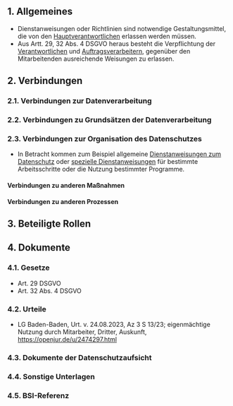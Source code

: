 
## 1. Allgemeines
- Dienstanweisungen oder Richtlinien sind notwendige Gestaltungsmittel, die von den [Hauptverantwortlichen](/Organisation/Rolle-Hauptverantwortliche.md) erlassen werden müssen.
- Aus Artt. 29, 32 Abs. 4 DSGVO heraus besteht die Verpflichtung der [Verantwortlichen](../Datenverarbeitung/Verantwortliche.md) und [Auftragsverarbeitern](../Datenverarbeitung/Auftragsverarbeiter.md), gegenüber den Mitarbeitenden ausreichende Weisungen zu erlassen.
## 2. Verbindungen
### 2.1. Verbindungen zur Datenverarbeitung
### 2.2. Verbindungen zu Grundsätzen der Datenverarbeitung
### 2.3. Verbindungen zur Organisation des Datenschutzes
- In Betracht kommen zum Beispiel allgemeine [Dienstanweisungen zum Datenschutz](../Organisation/Dienstanweisung-Datenschutz.md) oder [spezielle Dienstanweisungen](../Organisation/Spezielle-Dienstanweisungen.md) für bestimmte Arbeitsschritte oder die Nutzung bestimmter Programme.
#### Verbindungen zu anderen Maßnahmen
#### Verbindungen zu anderen Prozessen
## 3. Beteiligte Rollen
## 4. Dokumente
### 4.1. Gesetze
- Art. 29 DSGVO
- Art. 32 Abs. 4 DSGVO
### 4.2. Urteile
- LG Baden-Baden, Urt. v. 24.08.2023, Az 3 S 13/23; eigenmächtige Nutzung durch Mitarbeiter, Dritter, Auskunft, https://openjur.de/u/2474297.html
### 4.3. Dokumente der Datenschutzaufsicht
### 4.4. Sonstige Unterlagen
### 4.5. BSI-Referenz
